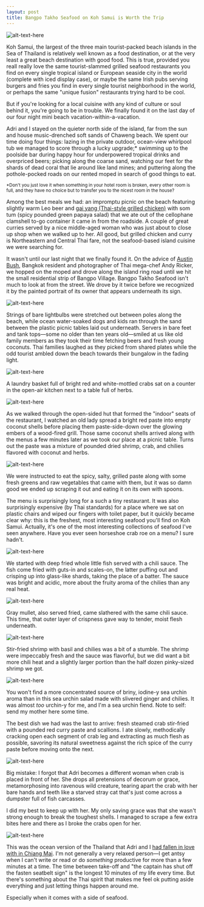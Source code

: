 ```yaml
---
layout: post
title: Bangpo Takho Seafood on Koh Samui is Worth the Trip
---
```


![alt-text-here](http://kenjilopezalt.github.io/images/20140720-koh-samui-bangpor-seafood-takho-/20140720-koh-samui-bangpor-seafood-takho-09.jpg "full table")

Koh Samui, the largest of the three main tourist-packed beach islands in the Sea of Thailand is relatively well known as a food destination, or at the very least a great beach destination with good food. This is true, provided you reall really love the same tourist-slammed grilled seafood restaurants you find on every single tropical island or European seaside city in the world (complete with iced display case), or maybe the same Irish pubs serving burgers and fries you find in every single tourist neighborhood in the world, or perhaps the same "unique fusion" restaurants trying hard to be cool.	

But if you're looking for a local cuisine with any kind of culture or soul behind it, you're going to be in trouble. We finally found it on the last day of our four night mini beach vacation-within-a-vacation.

Adri and I stayed on the quieter north side of the island, far from the sun and house music-drenched soft sands of Chaweng beach. We spent our time doing four things: lazing in the private outdoor, ocean-view whirlpool tub we managed to score through a lucky upgrade;* swimming up to the poolside bar during happy hour for underpowered tropical drinks and overpriced beers; picking along the coarse sand, watching our feet for the shards of dead coral that lie around like land mines; and puttering along the pothole-pocked roads on our rented moped in search of good things to eat.

<small>*Don't you just love it when something in your hotel room is broken, every other room is full, and they have no choice but to transfer you to the nicest room in the house?</small>

Among the best meals we had: an impromptu picnic on the beach featuring slightly warm Leo beer and <a href="http://www.seriouseats.com/2014/07/the-food-lab-thai-style-grilled-chicken.html">gai yang (Thai-style grilled chicken)</a> with som tum (spicy pounded green papaya salad) that we ate out of the cellophane clamshell to-go container it came in from the roadside. A couple of great curries served by a nice middle-aged woman who was just about to close up shop when we walked up to her.  All good, but grilled chicken and curry is Northeastern and Central Thai fare, not the seafood-based island cuisine we were searching for.

It wasn't until our last night that we finally found it. On the advice of <a href="http://www.austinbushphotography.com/">Austin Bush,</a> Bangkok resident and photographer of Thai mega-chef Andy Ricker, we hopped on the moped and drove along the island ring road until we hit the small residential strip of Bangpo Village. Bangpo Takho Seafood isn't much to look at from the street. We drove by it twice before we recognized it by the painted portrait of its owner that appears underneath its sign.

![alt-text-here](http://kenjilopezalt.github.io/images/20140720-koh-samui-bangpor-seafood-takho-/20140720-koh-samui-bangpor-seafood-takho-01.jpg "Beach view")

Strings of bare lightbulbs were stretched out between poles along the beach, while ocean water-soaked dogs and kids ran through the sand between the plastic picnic tables laid out underneath. Servers in bare feet and tank tops&mdash;some no older than ten years old&mdash;smiled at us like old family members as they took their time fetching beers and fresh young coconuts. Thai families laughed as they picked from shared plates while the odd tourist ambled down the beach towards their bungalow in the fading light.

![alt-text-here](http://kenjilopezalt.github.io/images/20140720-koh-samui-bangpor-seafood-takho-/20140720-koh-samui-bangpor-seafood-takho-11.jpg "Crabs")

A laundry basket full of bright red and white-mottled crabs sat on a counter in the open-air kitchen next to a table full of herbs.

![alt-text-here](http://kenjilopezalt.github.io/images/20140720-koh-samui-bangpor-seafood-takho-/20140720-koh-samui-bangpor-seafood-takho-10.jpg "grilling coconut")

As we walked through the open-sided hut that formed the "indoor" seats of the restaurant, I watched an old lady spread a bright red paste into empty coconut shells before placing them paste-side-down over the glowing embers of a wood-fired grill. Those same coconut shells arrived along with the menus a few minutes later as we took our place at a picnic table. Turns out the paste was a mixture of pounded dried shrimp, crab, and chilies flavored with coconut and herbs.

![alt-text-here](http://kenjilopezalt.github.io/images/20140720-koh-samui-bangpor-seafood-takho-/20140720-koh-samui-bangpor-seafood-takho-02.jpg "grilled sambal")

We were instructed to eat the spicy, salty, grilled paste along with some fresh greens and raw vegetables that came with them, but it was so damn good we ended up scraping it out and eating it on its own with spoons. 

The menu is surprisingly long for a such a tiny restaurant. It was also surprisingly expensive (by Thai standards) for a place where we sat on plastic chairs and wiped our fingers with toilet paper, but it quickly became clear why: this is the freshest, most interesting seafood you'll find on Koh Samui. Actually, it's one of the most interesting collections of seafood I've seen anywhere. Have you ever seen horseshoe crab roe on a menu? I sure hadn't.

![alt-text-here](http://kenjilopezalt.github.io/images/20140720-koh-samui-bangpor-seafood-takho-/20140720-koh-samui-bangpor-seafood-takho-03.jpg "Fried little fish")

We started with deep fried whole little fish served with a chili sauce. The fish come fried with guts-in and scales-on, the latter puffing out and crisping up into glass-like shards, taking the place of a batter. The sauce was bright and acidic, more about the fruity aroma of the chilies than any real heat.

![alt-text-here](http://kenjilopezalt.github.io/images/20140720-koh-samui-bangpor-seafood-takho-/20140720-koh-samui-bangpor-seafood-takho-04.jpg "Fried grey mullet, chili")

Gray mullet, also served fried, came slathered with the same chili sauce. This time, that outer layer of crispness gave way to tender, moist flesh underneath. 

![alt-text-here](http://kenjilopezalt.github.io/images/20140720-koh-samui-bangpor-seafood-takho-/20140720-koh-samui-bangpor-seafood-takho-05.jpg "stir-fried shrimp, basil")

Stir-fried shrimp with basil and chilies was a bit of a stumble. The shrimp were impeccably fresh and the sauce was flavorful, but we did want a bit more chili heat and a slightly larger portion than the half dozen pinky-sized shrimp we got.

![alt-text-here](http://kenjilopezalt.github.io/images/20140720-koh-samui-bangpor-seafood-takho-/20140720-koh-samui-bangpor-seafood-takho-08.jpg "sea urchin salad")

You won't find a more concentrated source of briny, iodine-y sea urchin aroma than in this sea urchin salad made with slivered ginger and chilies. It was almost <em>too</em> urchin-y for me, and I'm a sea urchin fiend. Note to self: send my mother here some time.

The best dish we had was the last to arrive: fresh steamed crab stir-fried with a pounded red curry paste and scallions. I ate slowly, methodically cracking open each segment of crab leg and extracting as much flesh as possible, savoring its natural sweetness against the rich spice of the curry paste before moving onto the next.

![alt-text-here](http://kenjilopezalt.github.io/images/20140720-koh-samui-bangpor-seafood-takho-/20140720-koh-samui-bangpor-seafood-takho-07.jpg "Crabs with chili and curry")

Big mistake: I forgot that Adri becomes a different woman when crab is placed in front of her. She drops all pretensions of decorum or grace, metamorphosing into ravenous wild creature, tearing apart the crab with her bare hands and teeth like a starved stray cat that's just come across a dumpster full of fish carcasses.

I did my best to keep up with her. My only saving grace was that she wasn't strong enough to break the toughest shells. I managed to scrape a few extra bites here and there as I broke the crabs open for her.

![alt-text-here](http://kenjilopezalt.github.io/images/20140720-koh-samui-bangpor-seafood-takho-/20140720-koh-samui-bangpor-seafood-takho-06.jpg "full table")

This was the ocean version of the Thailand that Adri and I <a href="http://kenjilopezalt.github.io/2014/07/24/Chiang-Mai-Khao-Soi-lamduon-fahrm/">had fallen in love with in Chiang Mai</a>. I'm not generally a very relaxed person&mdash;I get antsy when I can't write or read or do <em>something</em> productive for more than a few minutes at a time. The time between take-off and "the captain has shut off the fasten seatbelt sign" is the longest 10 minutes of my life every time. But there's something about the Thai spirit that makes me feel ok putting aside everything and just letting things happen around me.

Especially when it comes with a side of seafood.
